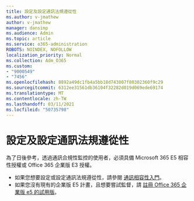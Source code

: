 ```yaml
---
title: 設定及設定通訊法規遵從性
ms.author: v-jmathew
author: v-jmathew
manager: dansimp
ms.audience: Admin
ms.topic: article
ms.service: o365-administration
ROBOTS: NOINDEX, NOFOLLOW
localization_priority: Normal
ms.collection: Adm_O365
ms.custom:
- "9000549"
- "7456"
ms.openlocfilehash: 8892a49dc1fb4a5bb18d743807f80302360f9c29
ms.sourcegitcommit: 6312ee31561db36104f32282d019d069ede69174
ms.translationtype: MT
ms.contentlocale: zh-TW
ms.lasthandoff: 03/11/2021
ms.locfileid: "50735798"
---
```

# <a name="set-up-and-configure-communication-compliance"></a>設定及設定通訊法規遵從性

為了日後參考，透過通訊合規性監控的使用者，必須具備 Microsoft 365 E5 相容性授權或 Office 365 企業版 E3 授權。

* 如果您想要設定或設定通訊法規遵從性，請參閱 [通訊相容性入門](https://go.microsoft.com/fwlink/?linkid=2111549)。
* 如果您沒有現有的企業版 E5 計畫，且想要嘗試監督，請 [註冊 Office 365 企業版 e5 的試用版](https://go.microsoft.com/fwlink/p/?LinkID=698279)。
